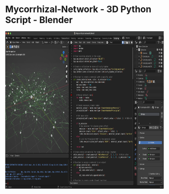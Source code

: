 # Mycorrhizal-Network - 3D Python Script - Blender
<img src="MN.png" alt="screenshot of the sketch" width="800" height="500">
